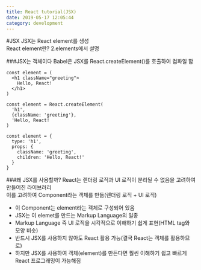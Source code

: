 ```yaml
---
title: React tutorial(JSX)
date: 2019-05-17 12:05:44
category: development
---
```


#JSX
JSX는 React element를 생성  
React element란? 2.elements에서 설명  

###JSX는 객체이다
Babel은 JSX를 React.createElement()를 호출하여 컴파일 함  

```js{3}
const element = (
  <h1 className="greeting">
    Hello, React!
  </h1>
)
```

```js{3}
const element = React.createElement(
  'h1',
  {className: 'greeting'},
  'Hello, React!
)
```

```js{3}  
const element = {
  type: 'h1',
  props: {
    className: 'greeting',
    children: 'Hello, React!'
  }
}
```

###왜 JSX를 사용할까?
React는 렌더링 로직과 UI 로직이 분리될 수 없음을 고려하여 만들어진 라이브러리  
이를 고려하여 Component라는 객체를 만듦(렌더링 로직 + UI 로직)  
- 이 Component는 element라는 객체로 구성되어 있음
- JSX는 이 elemet를 만드는 Markup Language의 일종
- Markup Language 즉 UI 로직을 시각적으로 이해하기 쉽게 표현(HTML tag와 모양 비슷)
- 반드시 JSX를 사용하지 않아도 React 활용 가능(결국 React는 객체를 활용하므로)
- 하지만 JSX를 사용하여 객체(element)를 만든다면 훨씬 이해하기 쉽고 빠르게 React 프로그래밍이 가능해짐


